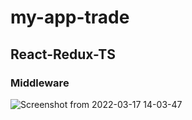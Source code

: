 # my-app-trade
## React-Redux-TS
### Middleware
![Screenshot from 2022-03-17 14-03-47](https://user-images.githubusercontent.com/95620433/158796062-455b2295-8a91-4725-a17d-c3b7cc101222.png)
